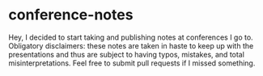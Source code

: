 # conference-notes

Hey, I decided to start taking and publishing notes at conferences I go to.
Obligatory disclaimers: these notes are taken in haste to keep up with the
presentations and thus are subject to having typos, mistakes, and total
misinterpretations. Feel free to submit pull requests if I missed something.

